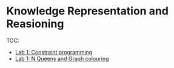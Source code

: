 # Knowledge Representation and Reasioning

TOC:
  - [Lab 1: Constraint programming](lab1/README.md)
  - [Lab 1: N Queens and Graph colouring](lab2/README.md)

